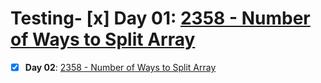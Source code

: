 # Testing- [x] **Day 01**: [2358 - Number of Ways to Split Array](./Day01/README.md)
- [x] **Day 02**: [2358 - Number of Ways to Split Array](./Day02/README.md)

